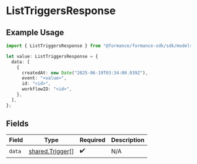 # ListTriggersResponse

## Example Usage

```typescript
import { ListTriggersResponse } from "@formance/formance-sdk/sdk/models/shared";

let value: ListTriggersResponse = {
  data: [
    {
      createdAt: new Date("2025-06-19T03:34:00.039Z"),
      event: "<value>",
      id: "<id>",
      workflowID: "<id>",
    },
  ],
};
```

## Fields

| Field                                                     | Type                                                      | Required                                                  | Description                                               |
| --------------------------------------------------------- | --------------------------------------------------------- | --------------------------------------------------------- | --------------------------------------------------------- |
| `data`                                                    | [shared.Trigger](../../../sdk/models/shared/trigger.md)[] | :heavy_check_mark:                                        | N/A                                                       |